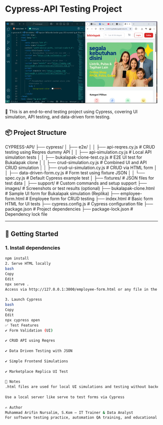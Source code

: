 # Cypress-API Testing Project
![alt text](image.png)

📁 This is an end-to-end testing project using Cypress, covering UI simulation, API testing, and data-driven form testing.

## 📦 Project Structure

CYPRESS-API/
├── cypress/
│ ├── e2e/
│ │ ├── api-reqres.cy.js # CRUD testing using Reqres dummy API
│ │ ├── api-simulation.cy.js # Local API simulation tests
│ │ ├── bukalapak-clone-test.cy.js # E2E UI test for Bukalapak clone
│ │ ├── crud-simulation.cy.js # Combined UI and API CRUD simulation
│ │ ├── crud-ui-simulation.cy.js # CRUD via HTML form
│ │ ├── data-driven-form.cy.js # Form test using fixture JSON
│ │ └── spec.cy.js # Default Cypress example test
│ ├── fixtures/ # JSON files for test data
│ ├── support/ # Custom commands and setup support
├── images/ # Screenshots or test results (optional)
├── bukalapak-clone.html # Sample UI form for Bukalapak simulation (Replika)
├── employee-form.html # Employee form for CRUD testing
├── index.html # Basic form HTML for UI tests
├── cypress.config.js # Cypress configuration file
├── package.json # Project dependencies
├── package-lock.json # Dependency lock file


---

## 🚀 Getting Started

### 1. Install dependencies
```bash
npm install
2. Serve HTML locally
bash
Copy
Edit
npx serve .
Access via http://127.0.0.1:3000/employee-form.html or any file in the root directory.

3. Launch Cypress
bash
Copy
Edit
npx cypress open
✅ Test Features
✔️ Form Validation (UI)

✔️ CRUD API using Reqres

✔️ Data Driven Testing with JSON

✔️ Simple Frontend Simulations

✔️ Marketplace Replica UI Test

📌 Notes
.html files are used for local UI simulations and testing without backend

Use a local server like serve to test forms via Cypress

✍️ Author
Muhammad Arifin Nursalim, S.Kom – IT Trainer & Data Analyst
For software testing practice, automation QA training, and educational use.